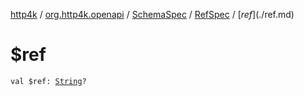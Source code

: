 [http4k](../../../index.md) / [org.http4k.openapi](../../index.md) / [SchemaSpec](../index.md) / [RefSpec](index.md) / [$ref](./$ref.md)

# $ref

`val $ref: `[`String`](https://kotlinlang.org/api/latest/jvm/stdlib/kotlin/-string/index.html)`?`